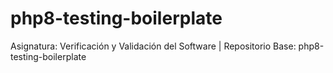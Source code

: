 # php8-testing-boilerplate
Asignatura: Verificación y Validación del Software | Repositorio Base: php8-testing-boilerplate
